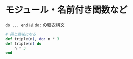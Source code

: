 # モジュール・名前付き関数など

`do ... end` は `do:` の糖衣構文

```elixir
# 同じ意味になる
def triple(n), do: n * 3
def triple(n) do
    n * 3
end
```
